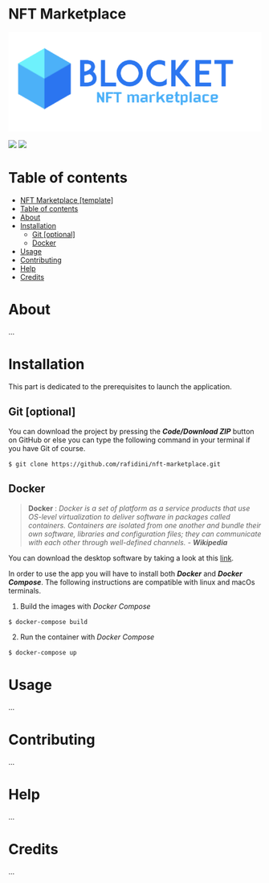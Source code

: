 # NFT Marketplace

![logo.png](assets/logo.png)

<p>
  <img src="https://img.shields.io/badge/Made%20with-Python v3.8-darkgreen?style=flat&logo=python&logoColor=white">
  <img src="https://img.shields.io/badge/Made%20with-Docker-blue?style=flat&logo=docker&logoColor=white">
</p>

# Table of contents
- [NFT Marketplace [template]](#nft-marketplace-template)
- [Table of contents](#table-of-contents)
- [About](#about)
- [Installation](#installation)
  - [Git [optional]](#git-optional)
  - [Docker](#docker)
- [Usage](#usage)
- [Contributing](#contributing)
- [Help](#help)
- [Credits](#credits)

# About
...

# Installation
This part is dedicated to the prerequisites to launch the application.

## Git [optional]
You can download the project by pressing the ***Code/Download ZIP*** button on GitHub or else you can type the following command in your terminal if you have Git of course.

```
$ git clone https://github.com/rafidini/nft-marketplace.git
```

## Docker
> **Docker**
:
*Docker is a set of platform as a service products that use OS-level virtualization to deliver software in packages called containers. Containers are isolated from one another and bundle their own software, libraries and configuration files; they can communicate with each other through well-defined channels. - **Wikipedia***

You can download the desktop software by taking a look at this [link](https://www.docker.com/get-started).

In order to use the app you will have to install both ***Docker*** and ***Docker Compose***. The following instructions are compatible
with linux and macOs terminals.

1. Build the images with *Docker Compose*
```bash
$ docker-compose build
```

2. Run the container with *Docker Compose*
```bash
$ docker-compose up
```

# Usage
...

# Contributing
...

# Help
...

# Credits
...